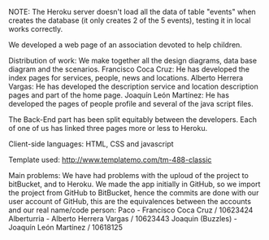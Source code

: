 NOTE: The Heroku server doesn't load all the data of table "events" when creates the 
database (it only creates 2 of the 5 events), testing it in local works correctly.

We developed a web page of an association devoted to help children.

Distribution of work:
We make together all the design diagrams, data base diagram and the scenarios.
Francisco Coca Cruz: He has developed the index pages for services, people, news and locations.
Alberto Herrera Vargas: He has developed the description service and location description pages and part of the home page.
Joaquín León Martínez: He has developed the pages of people profile and several of the java script files.

The Back-End part has been split equitably between the developers. Each of one of us has linked three pages more or less to Heroku.

Client-side languages:
HTML, CSS and javascript

Template used: http://www.templatemo.com/tm-488-classic

Main problems:
We have had problems with the uploud of the project to bitBucket, and to Heroku.
We made the app initially in GitHub, so we import the project from GitHub to BitBucket, hence the commits are done with our user account of GitHub, this are the equivalences between the accounts and our real name/code person:
Paco - Francisco Coca Cruz / 10623424
Alberturria - Alberto Herrera Vargas / 10623443
Joaquin (Buzzles) - Joaquín León Martínez / 10618125

